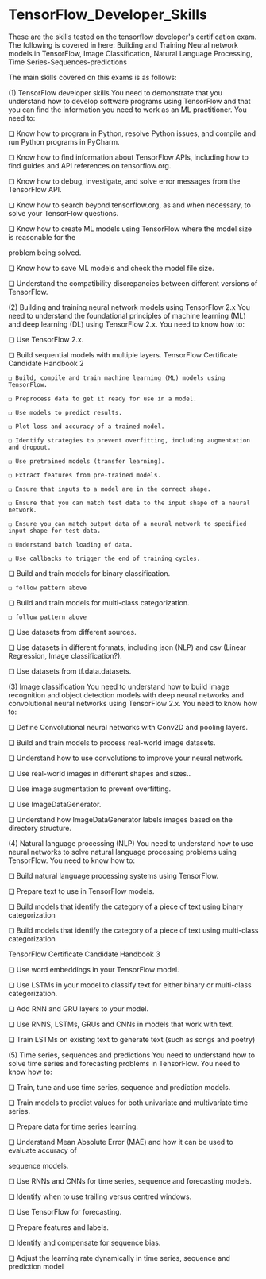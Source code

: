 # TensorFlow_Developer_Skills
These are the skills tested on the tensorflow developer's certification exam. The following is covered in here: Building and Training Neural network models in TensorFlow, Image Classification, Natural Language Processing, Time Series-Sequences-predictions

The main skills covered on this exams is as follows:

(1) TensorFlow developer skills
You need to demonstrate that you understand how to develop software programs using TensorFlow and
that you can find the information you need to work as an ML practitioner. You need to:

❏ Know how to program in Python, resolve Python issues, and compile and run Python programs
in PyCharm.

❏ Know how to find information about TensorFlow APIs, including how to find guides and API
references on tensorflow.org.

❏ Know how to debug, investigate, and solve error messages from the TensorFlow API.

❏ Know how to search beyond tensorflow.org, as and when necessary, to solve your TensorFlow
questions.

❏ Know how to create ML models using TensorFlow where the model size is reasonable for the

problem being solved.

❏ Know how to save ML models and check the model file size.

❏ Understand the compatibility discrepancies between different versions of TensorFlow.

(2) Building and training neural network models using TensorFlow 2.x
You need to understand the foundational principles of machine learning (ML) and deep learning (DL)
using TensorFlow 2.x. You need to know how to:

❏ Use TensorFlow 2.x.

❏ Build sequential models with multiple layers.
TensorFlow Certificate Candidate Handbook 2

    ❏ Build, compile and train machine learning (ML) models using TensorFlow.

    ❏ Preprocess data to get it ready for use in a model.

    ❏ Use models to predict results.

    ❏ Plot loss and accuracy of a trained model.

    ❏ Identify strategies to prevent overfitting, including augmentation and dropout.

    ❏ Use pretrained models (transfer learning).

    ❏ Extract features from pre-trained models.

    ❏ Ensure that inputs to a model are in the correct shape.

    ❏ Ensure that you can match test data to the input shape of a neural network.

    ❏ Ensure you can match output data of a neural network to specified input shape for test data.

    ❏ Understand batch loading of data.

    ❏ Use callbacks to trigger the end of training cycles.

❏ Build and train models for binary classification.

    ❏ follow pattern above

❏ Build and train models for multi-class categorization.

    ❏ follow pattern above

❏ Use datasets from different sources.

❏ Use datasets in different formats, including json (NLP) and csv (Linear Regression, Image classification?).

❏ Use datasets from tf.data.datasets.

(3) Image classification
You need to understand how to build image recognition and object detection models with deep neural
networks and convolutional neural networks using TensorFlow 2.x. You need to know how to:

❏ Define Convolutional neural networks with Conv2D and pooling layers.

❏ Build and train models to process real-world image datasets.

❏ Understand how to use convolutions to improve your neural network.

❏ Use real-world images in different shapes and sizes..

❏ Use image augmentation to prevent overfitting.

❏ Use ImageDataGenerator.

❏ Understand how ImageDataGenerator labels images based on the directory structure.

(4) Natural language processing (NLP)
You need to understand how to use neural networks to solve natural language processing problems
using TensorFlow. You need to know how to:

❏ Build natural language processing systems using TensorFlow.

❏ Prepare text to use in TensorFlow models.

❏ Build models that identify the category of a piece of text using binary categorization

❏ Build models that identify the category of a piece of text using multi-class categorization

TensorFlow Certificate Candidate Handbook 3

❏ Use word embeddings in your TensorFlow model.

❏ Use LSTMs in your model to classify text for either binary or multi-class categorization.

❏ Add RNN and GRU layers to your model.

❏ Use RNNS, LSTMs, GRUs and CNNs in models that work with text.

❏ Train LSTMs on existing text to generate text (such as songs and poetry)

(5) Time series, sequences and predictions
You need to understand how to solve time series and forecasting problems in TensorFlow. You need to
know how to:

❏ Train, tune and use time series, sequence and prediction models.

❏ Train models to predict values for both univariate and multivariate time series.

❏ Prepare data for time series learning.

❏ Understand Mean Absolute Error (MAE) and how it can be used to evaluate accuracy of

sequence models.

❏ Use RNNs and CNNs for time series, sequence and forecasting models.

❏ Identify when to use trailing versus centred windows.

❏ Use TensorFlow for forecasting.

❏ Prepare features and labels.

❏ Identify and compensate for sequence bias.

❏ Adjust the learning rate dynamically in time series, sequence and prediction model

